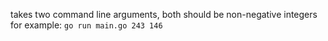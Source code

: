 takes two command line arguments, both should be non-negative integers<br>
for example: `go run main.go 243 146`
